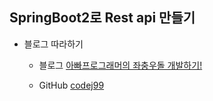 SpringBoot2로 Rest api 만들기
-----

* 블로그 따라하기 
    * 블로그 [아빠프로그래머의 좌충우돌 개발하기!](https://daddyprogrammer.org/post/series/springboot2%EB%A1%9C-rest-api-%EB%A7%8C%EB%93%A4%EA%B8%B0/)

    * GitHub [codej99](https://daddyprogrammer.org/post/series/springboot2%EB%A1%9C-rest-api-%EB%A7%8C%EB%93%A4%EA%B8%B0/) 